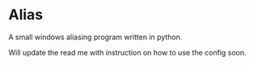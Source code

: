 Alias
=====

A small windows aliasing program written in python.

Will update the read me with instruction on how to use the config soon.
